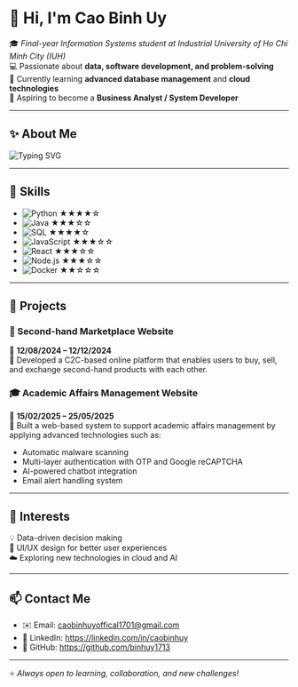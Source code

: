 # 👋 Hi, I'm Cao Binh Uy

🎓 *Final-year Information Systems student at Industrial University of Ho Chi Minh City (IUH)*  
💻 Passionate about **data, software development, and problem-solving**  
🌱 Currently learning **advanced database management** and **cloud technologies**  
🚀 Aspiring to become a **Business Analyst / System Developer**  

---

## ✨ About Me
![Typing SVG](https://readme-typing-svg.demolab.com?font=Fira+Code&pause=1000&width=435&lines=Final-year+IS+Student;Passionate+Developer;Always+Learning+New+Things)

---

## 🔧 Skills

- ![Python](https://img.shields.io/badge/Python-3776AB?style=flat-square&logo=python&logoColor=white) ★★★★☆  
- ![Java](https://img.shields.io/badge/Java-ED8B00?style=flat-square&logo=openjdk&logoColor=white) ★★★☆☆  
- ![SQL](https://img.shields.io/badge/SQL-4479A1?style=flat-square&logo=mysql&logoColor=white) ★★★★☆  
- ![JavaScript](https://img.shields.io/badge/JavaScript-F7DF1E?style=flat-square&logo=javascript&logoColor=black) ★★★☆☆  
- ![React](https://img.shields.io/badge/React-20232A?style=flat-square&logo=react&logoColor=61DAFB) ★★★☆☆  
- ![Node.js](https://img.shields.io/badge/Node.js-43853D?style=flat-square&logo=node.js&logoColor=white) ★★★☆☆  
- ![Docker](https://img.shields.io/badge/Docker-2496ED?style=flat-square&logo=docker&logoColor=white) ★★☆☆☆  

---

## 📂 Projects

### 🛒 Second-hand Marketplace Website  
📆 **12/08/2024 – 12/12/2024**  
🔹 Developed a C2C-based online platform that enables users to buy, sell, and exchange second-hand products with each other.  

### 🎓 Academic Affairs Management Website  
📆 **15/02/2025 – 25/05/2025**  
🔹 Built a web-based system to support academic affairs management by applying advanced technologies such as:  
- Automatic malware scanning  
- Multi-layer authentication with OTP and Google reCAPTCHA  
- AI-powered chatbot integration  
- Email alert handling system  

---

## 🌟 Interests
💡 Data-driven decision making  
🎨 UI/UX design for better user experiences  
☁️ Exploring new technologies in cloud and AI  

---


## 📫 Contact Me
- ✉️ Email: caobinhuyoffical1701@gmail.com 
- 💼 LinkedIn: https://linkedin.com/in/caobinhuy
- 🐙 GitHub: https://github.com/binhuy1713

---

⭐ *Always open to learning, collaboration, and new challenges!*
